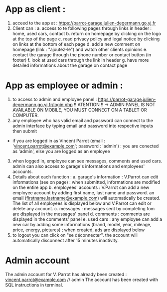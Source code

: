 # App as client :
1. acceed to the app at : https://parrot-garage.julien-degermann.go.yj.fr
2. Client can :
  a. access to te following pages through links in header : home, used cars, contact
  b. return on homepage by clicking on the logo at the top of the page
  c. read privacy policy and legal notice by clicking on links at the bottom of each page
  d. add a new comment on homepage (link : "ajoutez-le") and watch other clients opinions
  e. contact the garage through the phone number or contact button (in footer)
  f. look at used cars through the link in header
  g. have more detailed informations about the garage on contact page

# App as employee or admin :
1. to access to admin and employee panel : https://parrot-garage.julien-degermann.go.yj.fr/login.php
!! ATENTION !! -> ADMIN PANEL IS NOT AVAILABLE ON MOBILE, YOU MUST CONNECT ON A TABLET OR COMPUTER.
2. any employee who has valid email and password can connect to the admin interface by typing email and password into respective inputs then submit
  - if you are logged in as Vincent Parrot (email : 'vincent.parrot@example.com'; password : 'admin') : you are conected as 'admin', else you are logged as an employee
3. when logged in, employee can see messages, comments and used cars.
admin can also access to garage's informations and employees' accounts.
4. Details about each function :
  a. garage's information : V.Parrot can edit informations (see on page) : when submitted, informations are modified on the entire app
  b. employees' accounts : V.Parrot can add a new employee account by adding first name, last name and password.
  an email (firstname.lastname@example.com) will automatically be created.
  The list of all employees is displayed below and V.Parrot can edit or delete any account. 
  c. messages : messages sent by completing fom are displayed in the messages' panel
  d. comments : comments are displayed in the comments' panel
  e. used cars : any employee can add a new car by adding some informations (brand, model, year, mileage, price, energy, pictures) ; when created, ads are displayed below
3. to logout you can click on "se déconnecter".
the account will automatically disconnect after 15 minutes inactivity.


# Admin account
The admin account for V. Parrot has already been created : vincent.parrot@example.com // admin
The account has been created with SQL instructions in terminal.


 

